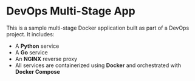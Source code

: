 # DevOps Multi-Stage App

This is a sample multi-stage Docker application built as part of a DevOps project. It includes:

- A **Python** service
- A **Go** service
- An **NGINX** reverse proxy
- All services are containerized using **Docker** and orchestrated with **Docker Compose**




